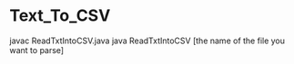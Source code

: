 # Text_To_CSV
javac ReadTxtIntoCSV.java
java ReadTxtIntoCSV [the name of the file you want to parse]
